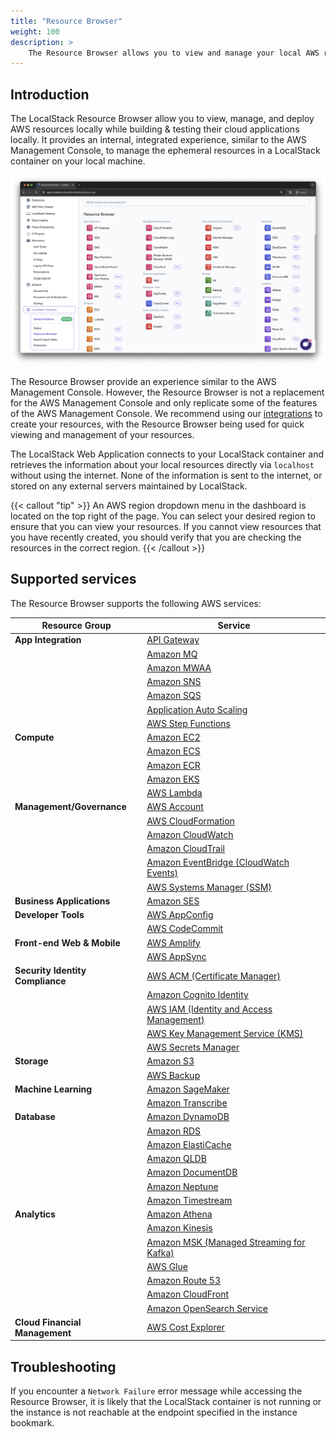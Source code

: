 ```yaml
---
title: "Resource Browser"
weight: 100
description: >
    The Resource Browser allows you to view and manage your local AWS resources through the LocalStack Web Application.
---
```


## Introduction

The LocalStack Resource Browser allow you to view, manage, and deploy AWS resources locally while building & testing their cloud applications locally.
It provides an internal, integrated experience, similar to the AWS Management Console, to manage the ephemeral resources in a LocalStack container on your local machine.

<img src="resource-browser.png" alt="LocalStack Web Application's Resource Browsers outlining various local AWS services" title="Resource Browser" width="900" />

The Resource Browser provide an experience similar to the AWS Management Console.
However, the Resource Browser is not a replacement for the AWS Management Console and only replicate some of the features of the AWS Management Console.
We recommend using our [integrations](https://docs.localstack.cloud/user-guide/integrations/) to create your resources, with the Resource Browser being used for quick viewing and management of your resources.

The LocalStack Web Application connects to your LocalStack container and retrieves the information about your local resources directly via `localhost` without using the internet.
None of the information is sent to the internet, or stored on any external servers maintained by LocalStack.

{{< callout "tip" >}}
An AWS region dropdown menu in the dashboard is located on the top right of the page.
You can select your desired region to ensure that you can view your resources.
If you cannot view resources that you have recently created, you should verify that you are checking the resources in the correct region.
{{< /callout >}}

## Supported services

The Resource Browser supports the following AWS services:

| Resource Group               | Service                                                                                               |
|------------------------------|-------------------------------------------------------------------------------------------------------|
| **App Integration**          | [API Gateway](https://app.localstack.cloud/inst/default/resources/apigateway)                          |
|                              | [Amazon MQ](https://app.localstack.cloud/inst/default/resources/mq/brokers)                                    |
|                              | [Amazon MWAA](https://app.localstack.cloud/inst/default/resources/mwaa/environments)                                |
|                              | [Amazon SNS](https://app.localstack.cloud/inst/default/resources/sns)                                  |
|                              | [Amazon SQS](https://app.localstack.cloud/inst/default/resources/sqs)                                  |
|                              | [Application Auto Scaling](https://app.localstack.cloud/inst/default/resources/application-autoscaling) |
|                              | [AWS Step Functions](https://app.localstack.cloud/inst/default/resources/stepfunctions)                |
| **Compute**                  | [Amazon EC2](https://app.localstack.cloud/inst/default/resources/ec2)                                  |
|                              | [Amazon ECS](https://app.localstack.cloud/inst/default/resources/ecs)                                  |
|                              | [Amazon ECR](https://app.localstack.cloud/inst/default/resources/ecr/repositories)                                  |
|                              | [Amazon EKS](https://app.localstack.cloud/inst/default/resources/eks/clusters)                                  |
|                              | [AWS Lambda](https://app.localstack.cloud/inst/default/resources/lambda/functions)                                |
| **Management/Governance**    | [AWS Account](https://app.localstack.cloud/inst/default/resources/account/contactinfo) |
|                              | [AWS CloudFormation](https://app.localstack.cloud/inst/default/resources/cloudformation)                |
|                              | [Amazon CloudWatch](https://app.localstack.cloud/inst/default/resources/cloudwatch)                      |
|                              | [Amazon CloudTrail](https://app.localstack.cloud/inst/default/resources/cloudtrail/events)                      |
|                              | [Amazon EventBridge (CloudWatch Events)](https://app.localstack.cloud/inst/default/resources/events)    |
|                              | [AWS Systems Manager (SSM)](https://app.localstack.cloud/inst/default/resources/ssm)                    |
| **Business Applications**    | [Amazon SES](https://app.localstack.cloud/inst/default/resources/ses)                                    |
| **Developer Tools**          | [AWS AppConfig](https://app.localstack.cloud/inst/default/resources/appconfig/applications)                          |
|                              | [AWS CodeCommit](https://app.localstack.cloud/inst/default/resources/codecommit/repositories)                        |
| **Front-end Web & Mobile**   | [AWS Amplify](https://app.localstack.cloud/inst/default/resources/amplify/apps)                                |
|                              | [AWS AppSync](https://app.localstack.cloud/inst/default/resources/appsync)                                |
| **Security Identity Compliance** | [AWS ACM (Certificate Manager)](https://app.localstack.cloud/inst/default/resources/acm/certificates)               |
|                              | [Amazon Cognito Identity](https://app.localstack.cloud/inst/default/resources/cognito-idp)              |
|                              | [AWS IAM (Identity and Access Management)](https://app.localstack.cloud/inst/default/resources/iam)    |
|                              | [AWS Key Management Service (KMS)](https://app.localstack.cloud/inst/default/resources/kms)            |
|                              | [AWS Secrets Manager](https://app.localstack.cloud/inst/default/resources/secretsmanager)                |
| **Storage**                  | [Amazon S3](https://app.localstack.cloud/inst/default/resources/s3)                                      |
|                              | [AWS Backup](https://app.localstack.cloud/inst/default/resources/backup/plans)                                |
| **Machine Learning**         | [Amazon SageMaker](https://app.localstack.cloud/inst/default/resources/sagemaker/models)                        |
|                              | [Amazon Transcribe](https://app.localstack.cloud/inst/default/resources/transcribe/transcriptionjobs)                      |
| **Database**                 | [Amazon DynamoDB](https://app.localstack.cloud/inst/default/resources/dynamodb)                          |
|                              | [Amazon RDS](https://app.localstack.cloud/inst/default/resources/rds)                                    |
|                              | [Amazon ElastiCache](https://app.localstack.cloud/inst/default/resources/elasticache)                    |
|                              | [Amazon QLDB](https://app.localstack.cloud/inst/default/resources/qldb/ledgers)                                  |
|                              | [Amazon DocumentDB](https://app.localstack.cloud/inst/default/resources/docdb/clusters) |
|                               | [Amazon Neptune](https://app.localstack.cloud/inst/default/resources/neptune/clusters) |
|                              | [Amazon Timestream](https://app.localstack.cloud/inst/default/resources/timestream-write) |
| **Analytics**                | [Amazon Athena](https://app.localstack.cloud/inst/default/resources/athena/databases)                     |
|                              | [Amazon Kinesis](https://app.localstack.cloud/inst/default/resources/kinesis)                            |
|                              | [Amazon MSK (Managed Streaming for Kafka)](https://app.localstack.cloud/inst/default/resources/kafka)     |  
|                              | [AWS Glue](https://app.localstack.cloud/inst/default/resources/glue)                                      |
|                              | [Amazon Route 53](https://app.localstack.cloud/inst/default/resources/route53)                            |
|                              | [Amazon CloudFront](https://app.localstack.cloud/inst/default/resources/cloudfront/distributions)                        |
|                              | [Amazon OpenSearch Service](https://app.localstack.cloud/inst/default/resources/opensearch/domains) |
| **Cloud Financial Management** | [AWS Cost Explorer](https://app.localstack.cloud/inst/default/resources/ce/costcategorydefinitions)                              |

## Troubleshooting

If you encounter a `Network Failure` error message while accessing the Resource Browser, it is likely that the LocalStack container is not running or the instance is not reachable at the endpoint specified in the instance bookmark.

